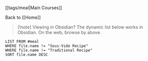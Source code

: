 
[[tags/meal|Main Courses]]

Back to [[Home]]

> [!note] Viewing in Obsidian?
> The dynamic list below works in Obsidian. On the web, browse by above.
```dataview
LIST FROM #meal 
WHERE file.name != "Sous-Vide Recipe" 
WHERE file.name != "Traditional Recipe" 
SORT file.name DESC
```

